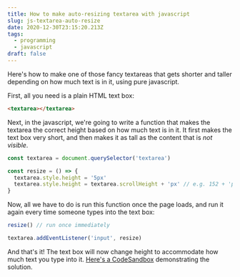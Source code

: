 ```yaml
---
title: How to make auto-resizing textarea with javascript
slug: js-textarea-auto-resize
date: 2020-12-30T23:15:20.213Z
tags:
  - programming
  - javascript
draft: false
---
```

Here's how to make one of those fancy textareas that gets shorter and taller depending on how much text is in it, using pure javascript. 

First, all you need is a plain HTML text box: 

```html
<textarea></textarea>
```

Next, in the javascript, we're going to write a function that makes the textarea the correct height based on how much text is in it. It first makes the text box very short, and then makes it as tall as the content that is _not visible_. 

```javascript
const textarea = document.querySelector('textarea')

const resize = () => {
  textarea.style.height = '5px'
  textarea.style.height = textarea.scrollHeight + 'px' // e.g. 152 + 'px' = '152px'
}
```

Now, all we have to do is run this function once the page loads, and run it again every time someone types into the text box: 

```javascript
resize() // run once immediately

textarea.addEventListener('input', resize)
```

And that's it! The text box will now change height to accommodate how much text you type into it. [Here's a CodeSandbox](https://codesandbox.io/s/js-textarea-auto-resize-yz0k8?file=/index.html) demonstrating the solution.  